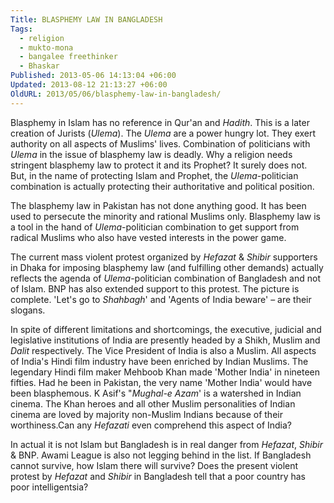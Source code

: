 ```yaml
---
Title: BLASPHEMY LAW IN BANGLADESH
Tags:
  - religion
  - mukto-mona
  - bangalee freethinker
  - Bhaskar
Published: 2013-05-06 14:13:04 +06:00
Updated: 2013-08-12 21:13:27 +06:00
OldURL: 2013/05/06/blasphemy-law-in-bangladesh/
---
```


Blasphemy in Islam has no reference in Qur'an and <em>Hadith</em>. This is a later creation of Jurists (<em>Ulema</em>). The <em>Ulema</em> are a power hungry lot. They exert authority on all aspects of Muslims' lives. Combination of politicians with <em>Ulema</em> in the issue of blasphemy law is deadly. Why a religion needs stringent blasphemy law to protect it and its Prophet?  It surely does not. But, in the name of protecting Islam and Prophet, the <em>Ulema</em>-politician combination is actually protecting their authoritative and political position. 

The blasphemy law in Pakistan has not done anything good. It has been used to persecute the minority and rational Muslims only. Blasphemy law is a tool in the hand of <em>Ulema</em>-politician combination to get support from radical Muslims who also have vested interests in the power game. 

The current mass violent protest organized by <em>Hefazat</em> &amp; <em>Shibir</em> supporters in Dhaka for imposing blasphemy law (and fulfilling other demands) actually reflects the agenda of <em>Ulema</em>-politician combination of Bangladesh and not of Islam.  BNP has also extended support to this protest. The picture is complete.  'Let's go to <em>Shahbagh</em>' and 'Agents of India beware' – are their slogans. 

In spite of different limitations and shortcomings, the executive, judicial and legislative institutions of India are presently headed by a Shikh, Muslim and <em>Dalit</em> respectively. The Vice President of India is also a Muslim. All aspects of India's Hindi film industry have been enriched by Indian Muslims. The legendary Hindi film maker Mehboob Khan made 'Mother India' in nineteen fifties. Had he been in Pakistan, the very name 'Mother India' would have been blasphemous. K Asif's "<em>Mughal-e Azam</em>' is a watershed in Indian cinema. The Khan heroes and all other Muslim personalities of Indian cinema are loved by majority non-Muslim Indians because of their worthiness.Can any <em>Hefazati</em> even comprehend this aspect of India? 

In actual it is not Islam but Bangladesh is in real danger from <em>Hefazat</em>, <em>Shibir</em> &amp; BNP. Awami League is also not legging behind in the list. If Bangladesh cannot survive, how Islam there will survive? Does the present violent protest by <em>Hefazat</em> and <em>Shibir</em> in Bangladesh tell that a poor country has poor intelligentsia? 
